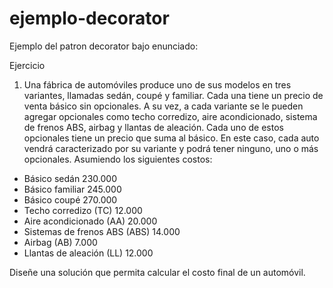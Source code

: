 # ejemplo-decorator
Ejemplo del patron decorator bajo enunciado:

Ejercicio
1) Una fábrica de automóviles produce uno de sus modelos en tres variantes, llamadas sedán, coupé y familiar. Cada una tiene un precio de venta básico sin opcionales. A su vez, a cada variante se le pueden agregar opcionales como techo corredizo, aire acondicionado, sistema de frenos ABS, airbag y llantas de aleación. Cada uno de estos opcionales tiene un precio que suma al básico. En este caso, cada auto vendrá caracterizado por su variante y podrá tener ninguno, uno o más opcionales.
Asumiendo los siguientes costos:
* Básico sedán 230.000
* Básico familiar 245.000
* Básico coupé 270.000
* Techo corredizo (TC) 12.000
* Aire acondicionado (AA) 20.000
* Sistemas de frenos ABS (ABS) 14.000
* Airbag (AB) 7.000
* Llantas de aleación (LL) 12.000

Diseñe una solución que permita calcular el costo final de un automóvil.
